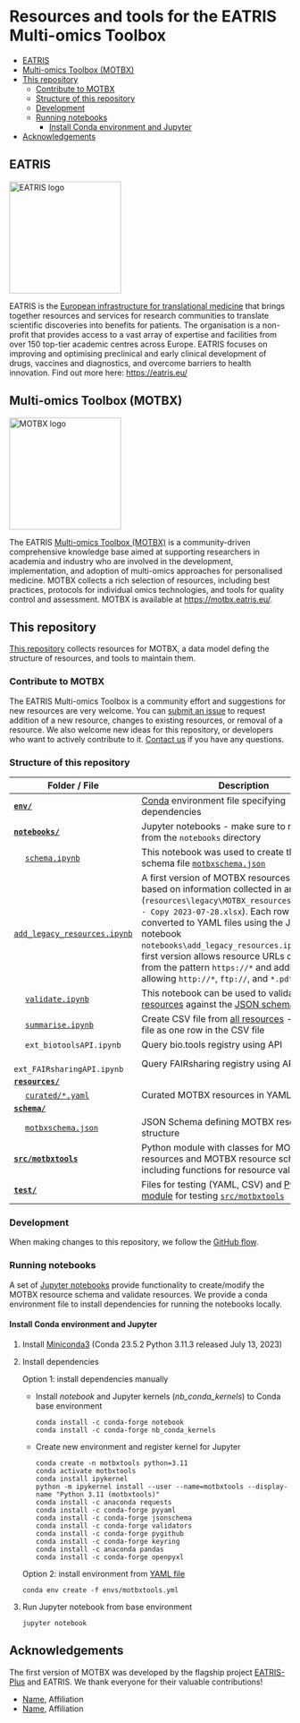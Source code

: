 # Resources and tools for the EATRIS Multi-omics Toolbox<!-- omit from toc -->

- [EATRIS](#eatris)
- [Multi-omics Toolbox (MOTBX)](#multi-omics-toolbox-motbx)
- [This repository](#this-repository)
  - [Contribute to MOTBX](#contribute-to-motbx)
  - [Structure of this repository](#structure-of-this-repository)
  - [Development](#development)
  - [Running notebooks](#running-notebooks)
    - [Install Conda environment and Jupyter](#install-conda-environment-and-jupyter)
- [Acknowledgements](#acknowledgements)

## EATRIS

[<img src="https://github.com/EATRIS/.github/assets/1405356/06fb628b-13b9-4a9b-aef3-a4987d989bf6" alt="EATRIS logo" width="200"/>](https://eatris.eu/)

EATRIS is the [European infrastructure for translational medicine](https://eatris.eu/) that brings together resources and services for research communities to translate scientific discoveries into benefits for patients. The organisation is a non-profit that provides access to a vast array of expertise and facilities from over 150 top-tier academic centres across Europe. EATRIS focuses on improving and optimising preclinical and early clinical development of drugs, vaccines and diagnostics, and overcome barriers to health innovation. Find out more here: https://eatris.eu/

## Multi-omics Toolbox (MOTBX)

[<img src="https://github.com/EATRIS/motbx/assets/1405356/3973fe3c-27b7-410a-80ae-7bf0a2927e8c" alt="MOTBX logo" width="200"/>](https://motbx.eatris.eu/)

The EATRIS [Multi-omics Toolbox (MOTBX)](https://motbx.eatris.eu/) is a community-driven comprehensive knowledge base aimed at supporting researchers in academia and industry who are involved in the development, implementation, and adoption of multi-omics approaches for personalised medicine. MOTBX collects a rich selection of resources, including best practices, protocols for individual omics technologies, and tools for quality control and assessment. MOTBX is available at https://motbx.eatris.eu/.

## This repository

[This repository](https://github.com/EATRIS/motbx) collects resources for MOTBX, a data model defing the structure of resources, and tools to maintain them.

### Contribute to MOTBX

The EATRIS Multi-omics Toolbox is a community effort and suggestions for new resources are very welcome. You can [submit an issue](https://github.com/EATRIS/motbx/issues/new/choose) to request addition of a new resource, changes to existing resources, or removal of a resource. We also welcome new ideas for this repository, or developers who want to actively contribute to it. [Contact us](https://motbx.eatris.eu/contact/) if you have any questions.

### Structure of this repository

| Folder / File | Description |
|--------------|-------------|
| [**`env/`**](https://github.com/EATRIS/motbx/tree/main/envs) | [Conda](https://conda.io/) environment file specifying dependencies
| [**`notebooks/`**](https://github.com/EATRIS/motbx/tree/main/notebooks) | Jupyter notebooks - make sure to run them from the `notebooks` directory
| &emsp; [`schema.ipynb`](https://github.com/EATRIS/motbx/blob/main/notebooks/schema.ipynb) | This notebook was used to create the JSON schema file [`motbxschema.json`](https://github.com/EATRIS/motbx/blob/main/schema/motbxschema.json)
| &emsp; [`add_legacy_resources.ipynb`](https://github.com/EATRIS/motbx/blob/main/notebooks/add_legacy_resources.ipynb) | A first version of MOTBX resources was added based on information collected in an Excel file (`resources\legacy\MOTBX_resources_for_website - Copy 2023-07-28.xlsx`). Each row was converted to YAML files using the Jupyter notebook `notebooks\add_legacy_resources.ipynb`. This first version allows resource URLs deviating from the pattern `https://*` and additionaly allowing `http://*`, `ftp://`, and `*.pdf`.
| &emsp; [`validate.ipynb`](https://github.com/EATRIS/motbx/blob/main/notebooks/validate.ipynb) | This notebook can be used to validate [all resources](https://github.com/EATRIS/motbx/tree/main/resources/curated) against the [JSON schema](https://github.com/EATRIS/motbx/blob/main/schema/motbxschema.json)
| &emsp; [`summarise.ipynb`](https://github.com/EATRIS/motbx/blob/main/notebooks/summarise.ipynb) | Create CSV file from [all resources](https://github.com/EATRIS/motbx/tree/main/resources/curated) - each YAML file as one row in the CSV file
| &emsp; `ext_biotoolsAPI.ipynb` | Query bio.tools registry using API
| &emsp; `ext_FAIRsharingAPI.ipynb` | Query FAIRsharing registry using API
| [**`resources/`**](https://github.com/EATRIS/motbx/tree/main/resources)
| &emsp; [`curated/*.yaml`](https://github.com/EATRIS/motbx/tree/main/resources/curated) | Curated MOTBX resources in YAML format
| [**`schema/`**](https://github.com/EATRIS/motbx/tree/main/schema)
| &emsp; [`motbxschema.json`](https://github.com/EATRIS/motbx/blob/main/schema/motbxschema.json) | JSON Schema defining MOTBX resource structure
| [**`src/motbxtools`**](https://github.com/EATRIS/motbx/tree/main/src/motbxtools) | Python module with classes for MOTBX resources and MOTBX resource schema including functions for resource validation
| [**`test/`**](https://github.com/EATRIS/motbx/tree/main/tests) | Files for testing (YAML, CSV) and [Python module](https://github.com/EATRIS/motbx/tree/main/tests/test_motbxtools) for testing [`src/motbxtools`](https://github.com/EATRIS/motbx/tree/main/src/motbxtools)

### Development

When making changes to this repository, we follow the [GitHub flow](https://docs.github.com/en/get-started/quickstart/github-flow).

### Running notebooks

A set of [Jupyter notebooks](https://github.com/EATRIS/motbx/tree/main/notebooks) provide functionality to create/modify the MOTBX resource schema and validate resources. We provide a conda environment file to install dependencies for running the notebooks locally.

#### Install Conda environment and Jupyter

1. Install [Miniconda3](https://docs.conda.io/projects/miniconda/en/latest/) (Conda 23.5.2 Python 3.11.3 released July 13, 2023)

2. Install dependencies

    Option 1: install dependencies manually

      * Install *notebook* and Jupyter kernels (*nb_conda_kernels*) to Conda base environment

         ```
         conda install -c conda-forge notebook
         conda install -c conda-forge nb_conda_kernels
         ```

      * Create new environment and register kernel for Jupyter

         ```
         conda create -n motbxtools python=3.11
         conda activate motbxtools
         conda install ipykernel
         python -m ipykernel install --user --name=motbxtools --display-name "Python 3.11 (motbxtools)"
         conda install -c anaconda requests
         conda install -c conda-forge pyyaml
         conda install -c conda-forge jsonschema
         conda install -c conda-forge validators
         conda install -c conda-forge pygithub
         conda install -c conda-forge keyring
         conda install -c anaconda pandas
         conda install -c conda-forge openpyxl
         ```

    Option 2: install environment from [YAML file](https://github.com/EATRIS/motbx/blob/main/envs/motbxtools.yml)

      ```
      conda env create -f envs/motbxtools.yml
      ```

3. Run Jupyter notebook from base environment
    ```
    jupyter notebook
    ```

## Acknowledgements

The first version of MOTBX was developed by the flagship project [EATRIS-Plus](https://eatris.eu/projects/eatris-plus/) and EATRIS. We thank everyone for their valuable contributions!

<List of contributors>

* [Name]("https://orcid.org/"), Affiliation
* [Name]("https://orcid.org/"), Affiliation
